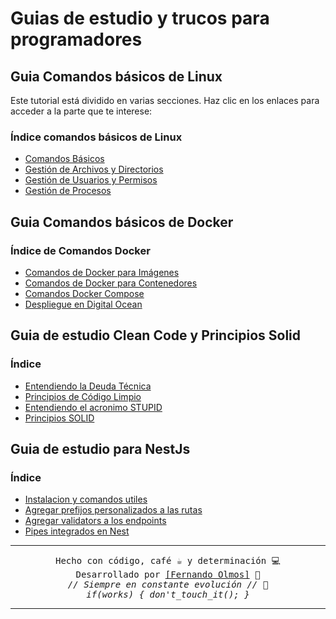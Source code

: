 # Guias de estudio y trucos para programadores

## Guia Comandos básicos de Linux

Este tutorial está dividido en varias secciones. Haz clic en los enlaces para acceder a la parte que te interese:

### Índice comandos básicos de Linux

- [Comandos Básicos](Linux/Comandos_basicos_linux.md)
- [Gestión de Archivos y Directorios](Linux/Gestion_archivos_linux.md)
- [Gestión de Usuarios y Permisos](Linux/Permisos_usuarios_linux.md)
- [Gestión de Procesos](Linux/Procesos_linux.md)

## Guia Comandos básicos de Docker

### Índice de Comandos Docker

- [Comandos de Docker para Imágenes](Docker/imagenes_docker.md)
- [Comandos de Docker para Contenedores](Docker/contenedores_docker.md)
- [Comandos Docker Compose](Docker/compose_docker.md)
- [Despliegue en Digital Ocean](Docker/digital-ocean_docker.md)

## Guia de estudio Clean Code y Principios Solid

### Índice

- [Entendiendo la Deuda Técnica](CleanCodeAndSolid/deuda_tecnica.md)
- [Principios de Código Limpio](CleanCodeAndSolid/principios_codigo_limpio.md)
- [Entendiendo el acronimo STUPID](CleanCodeAndSolid/STUPID.md)
- [Principios SOLID](CleanCodeAndSolid/principios_SOLID.md)

## Guia de estudio para NestJs

### Índice

- [Instalacion y comandos utiles](Nest/01-comandos_utiles.md)
- [Agregar prefijos personalizados a las rutas](Nest/02-add_api_prefix.md)
- [Agregar validators a los endpoints](Nest/03-agregar_validators.md)
- [Pipes integrados en Nest](Nest/04-pipes.md)

---

<p align="center">
  <samp>Hecho con código, café ☕ y determinación 💻</samp><br>
  <samp>Desarrollado por <a href="https://github.com/FerFranky">[Fernando Olmos]</a> 🚀</samp><br>
  <samp><i>// Siempre en constante evolución // 🔧</i></samp><br>
  <samp><i>if(works) { don't_touch_it(); }</i></samp>
</p>

---